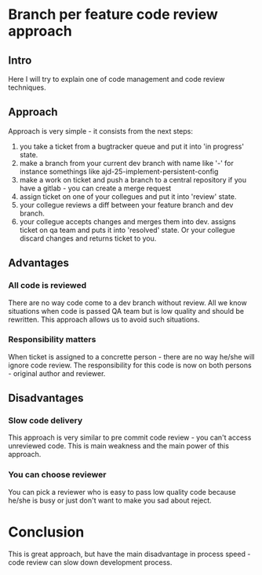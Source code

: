 # Branch per feature code review approach #
## Intro ##
Here I will try to explain one of code management and code review techniques.

## Approach ##
Approach is very simple - it consists from the next steps:

1. you take a ticket from a bugtracker queue and put it into 'in progress' state.
2. make a branch from your current dev branch with name like '<ticket-number>-<optional-short-description>'
   for instance somethings like ajd-25-implement-persistent-config
3. make a work on ticket and push a branch to a central repository
   if you have a gitlab - you can create a merge request
4. assign ticket on one of your collegues and put it into 'review' state.
5. your collegue reviews a diff between your feature branch and dev branch.
6. your collegue accepts changes and merges them into dev. assigns ticket on qa team and puts it into 'resolved' state. Or your collegue discard changes and returns ticket to you.

## Advantages ##
### All code is reviewed ###
There are no way code come to a dev branch without review.
All we know situations when code is passed QA team but is low quality and should be rewritten.
This approach allows us to avoid such situations.
### Responsibility matters ###
When ticket is assigned to a concrette person - there are no way he/she will ignore code review.
The responsibility for this code is now on both persons - original author and reviewer.
## Disadvantages ##
### Slow code delivery ###
This approach is very similar to pre commit code review - you can't access unreviewed code.
This is main weakness and the main power of this approach.
### You can choose reviewer ###
You can pick a reviewer who is easy to pass low quality code because he/she is busy or just don't want to make you sad about reject.

# Conclusion #
This is great approach, but have the main disadvantage in process speed - code review can slow down development process.
